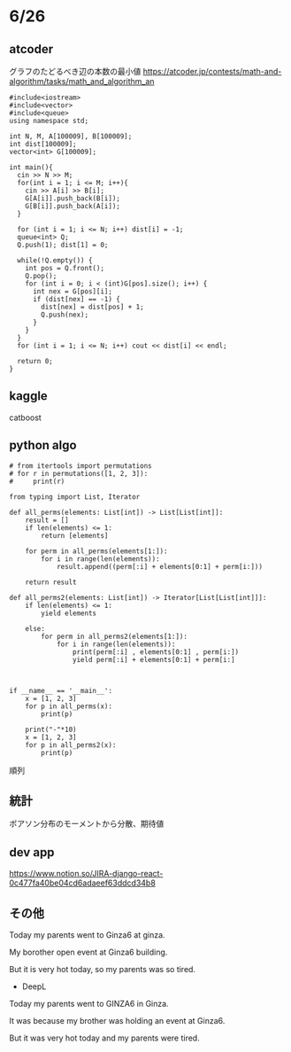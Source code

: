 # 6/26
  
## atcoder
グラフのたどるべき辺の本数の最小値
https://atcoder.jp/contests/math-and-algorithm/tasks/math_and_algorithm_an
  
```
#include<iostream>
#include<vector>
#include<queue>
using namespace std;

int N, M, A[100009], B[100009];
int dist[100009];
vector<int> G[100009];

int main(){
  cin >> N >> M;
  for(int i = 1; i <= M; i++){
    cin >> A[i] >> B[i];
    G[A[i]].push_back(B[i]);
    G[B[i]].push_back(A[i]);
  }
  
  for (int i = 1; i <= N; i++) dist[i] = -1;
  queue<int> Q;
  Q.push(1); dist[1] = 0;
  
  while(!Q.empty()) {
    int pos = Q.front();
    Q.pop();
    for (int i = 0; i < (int)G[pos].size(); i++) {
      int nex = G[pos][i];
      if (dist[nex] == -1) {
        dist[nex] = dist[pos] + 1;
        Q.push(nex);
      }
    }
  }
  for (int i = 1; i <= N; i++) cout << dist[i] << endl;

  return 0;
}
```

## kaggle
catboost

## python algo
```
# from itertools import permutations
# for r in permutations([1, 2, 3]):
#     print(r)

from typing import List, Iterator

def all_perms(elements: List[int]) -> List[List[int]]:
    result = []
    if len(elements) <= 1:
        return [elements]

    for perm in all_perms(elements[1:]):
        for i in range(len(elements)):
            result.append((perm[:i] + elements[0:1] + perm[i:]))

    return result

def all_perms2(elements: List[int]) -> Iterator[List[List[int]]]:
    if len(elements) <= 1:
        yield elements

    else:
        for perm in all_perms2(elements[1:]):
            for i in range(len(elements)):
                print(perm[:i] , elements[0:1] , perm[i:])
                yield perm[:i] + elements[0:1] + perm[i:]



if __name__ == '__main__':
    x = [1, 2, 3]
    for p in all_perms(x):
        print(p)
        
    print("-"*10)
    x = [1, 2, 3]
    for p in all_perms2(x):
        print(p)

```
順列

## 統計
ポアソン分布のモーメントから分散、期待値

## dev app
https://www.notion.so/JIRA-django-react-0c477fa40be04cd6adaeef63ddcd34b8

## その他
Today my parents went to Ginza6 at ginza.

My borother open event at Ginza6 building.

But it is very hot today, so my parents was so tired.

- DeepL

Today my parents went to GINZA6 in Ginza.

It was because my brother was holding an event at Ginza6.

But it was very hot today and my parents were tired.
